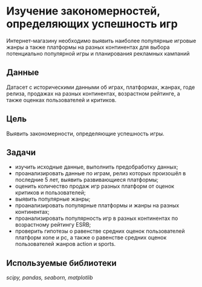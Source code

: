 # Изучение закономерностей, определяющих успешность игр

Интернет-магазину необходимо выявить наиболее популярные игровые жанры а также платформы на разных континентах для выбора потенциально популярной игры и планирования рекламных кампаний

## Данные

Датасет с историческими данными об играх, платформах, жанрах, годе релиза, продажах на разных континентах, возрастном рейтинге, а также оценках пользователей и критиков. 

## Цель

Выявить закономерности, определяющие успешность игры.

## Задачи

- изучить исходные данные, выполнить предобработку данных;
- проанализировать данные по играм, релиз которых произошёл в последние 5 лет, выявить развивающиеся платформы;
- оценить количество продаж игр разных платформ от оценок критиков и пользователей;
- выявить популярные жанры;
- проанализировать популярные платформы и жанры на разных континентах;
- проанализировать популярность игр в разных континентах по возрастному рейтингу ESRB;
- проверить гипотезы о равенстве средних оценок пользователей платформ xone и pc, а также о равенстве средних оценок пользователей жанров action и sports.

## Используемые библиотеки

*scipy, pandas, seaborn, matplotlib*